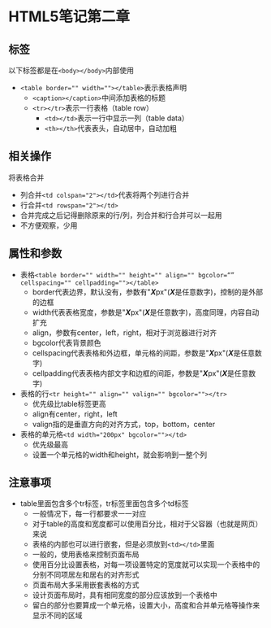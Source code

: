 # HTML5笔记第二章

## 标签

以下标签都是在```<body></body>```内部使用

- ```<table border="" width=""></table>```表示表格声明
  - ```<caption></caption>```中间添加表格的标题
  - ```<tr></tr>```表示一行表格（table row）
    - ```<td></td>```表示一行中显示一列（table data）
    - ```<th></th>```代表表头，自动居中，自动加粗

## 相关操作

将表格合并

- 列合并```<td colspan="2"></td>```代表将两个列进行合并
- 行合并```<td rowspan="2"></td>```
- 合并完成之后记得删除原来的行/列，列合并和行合并可以一起用
- 不方便观察，少用

## 属性和参数

- 表格```<table border="" width="" height="" align="" bgcolor=“” cellspacing="" cellpadding=""></table>```
  - border代表边界，默认没有，参数有"***X***px"(***X***是任意数字)，控制的是外部的边框
  - width代表表格宽度，参数是"***X***px"(***X***是任意数字)，高度同理，内容自动扩充
  - align，参数有center，left，right，相对于浏览器进行对齐
  - bgcolor代表背景颜色
  - cellspacing代表表格和外边框，单元格的间距，参数是"***X***px"(***X***是任意数字)
  - cellpadding代表表格内部文字和边框的间距，参数是"***X***px"(***X***是任意数字)
- 表格的行```<tr height="" align="" valign="" bgcolor=""></tr>```
  - 优先级比table标签更高
  - align有center，right，left
  - valign指的是垂直方向的对齐方式，top，bottom，center
- 表格的单元格```<td width="200px" bgcolor=""></td>```
  - 优先级最高
  - 设置一个单元格的width和height，就会影响到一整个列



## 注意事项

- table里面包含多个tr标签，tr标签里面包含多个td标签
  - 一般情况下，每一行都要求一一对应
  - 对于table的高度和宽度都可以使用百分比，相对于父容器（也就是网页）来说
  - 表格的内部也可以进行嵌套，但是必须放到```<td></td>```里面
  - 一般的，使用表格来控制页面布局
  - 使用百分比设置表格，对每一项设置特定的宽度就可以实现一个表格中的分别不同项居左和居右的对齐形式
  - 页面布局大多采用嵌套表格的方式
  - 设计页面布局时，具有相同宽度的部分应该放到一个表格中
  - 留白的部分也要算成一个单元格，设置大小，高度和合并单元格等操作来显示不同的区域

